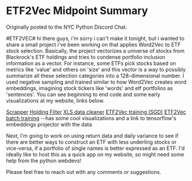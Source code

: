 # ETF2Vec Midpoint Summary

Originally posted to the NYC Python Discord Chat.

#ETF2VEC#
hi there guys, i'm sorry i can't make it tonight, but i wanted to share a small project i've been working on that applies Word2Vec to ETF stock selection. Basically, the project vectorizes a universe of stocks from Blackrock's ETF holdings and tries to condense portfolio inclusion information as a vector. For instance, some ETFs pick stocks based on metrics like 'value' and others on 'size' and this vector is a way to possibly summarize all these selection categories into a 128-dimensional number. I used negative sampling and trained similar to how Word2Vec creates word embeddings, imagining stock tickers like 'words' and etf portfolios as 'sentences'. You can see beginning to end code and some early visualizations at my website, links below.

[Scrapper](https://ryanjameskim.com/2021/03/31/BlackrockETFDownloader.html)
[Holding Filter](https://ryanjameskim.com/2021/04/21/DBFilter.html)
[XLS data cleaner](https://ryanjameskim.com/2021/04/20/DataCleaner.html)
[ETF2Vec training (SGD)](https://ryanjameskim.com/2021/04/22/ETF2Vec-Keras.html)
[ETF2Vec batch training](https://ryanjameskim.com/2021/04/27/ETF2Vec-Optimized.html) --has some cool visualizations and a link to tensorflow's embeddings projector with the data

Next, I'm going to work on using return data and daily variance to see if there are better ways to construct an ETF with less underling stocks or vice-versa, if a portfolio of single names is better expressed as an ETF. I'd ideally like to host this as a quick app on my website, so might need some help from the python webdevs!

Please feel free to reach out with any comments or suggestions.
